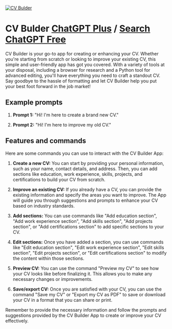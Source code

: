 
[![CV Bulder](https://files.oaiusercontent.com/file-TsDkwSNic0ARRlSKXD5Sq2yI?se=2123-10-18T14%3A27%3A56Z&sp=r&sv=2021-08-06&sr=b&rscc=max-age%3D31536000%2C%20immutable&rscd=attachment%3B%20filename%3D9a70537a-3ef4-4323-bac5-e36383ebfe67.png&sig=/ZUiDK3%2BRUs8QRlV7PmM1OntmZPCgBu41NsV/MR9UHA%3D)](https://chat.openai.com/g/g-syyQqTgUG-cv-bulder)

# CV Bulder [ChatGPT Plus](https://chat.openai.com/g/g-syyQqTgUG-cv-bulder) / [Search ChatGPT Free](https://gptcall.net/index.html#/?search=CV%20Bulder)

CV Builder is your go-to app for creating or enhancing your CV. Whether you're starting from scratch or looking to improve your existing CV, this simple and user-friendly app has got you covered. With a variety of tools at your disposal, including a browser for research and a Python tool for advanced editing, you'll have everything you need to craft a standout CV. Say goodbye to the hassle of formatting and let CV Builder help you put your best foot forward in the job market!

## Example prompts

1. **Prompt 1:** "Hi! I'm here to create a brand new CV."

2. **Prompt 2:** "Hi! I'm here to improve my old CV."


## Features and commands

Here are some commands you can use to interact with the CV Builder App:

1. **Create a new CV:** You can start by providing your personal information, such as your name, contact details, and address. Then, you can add sections like education, work experience, skills, projects, and certifications to build your CV from scratch.

2. **Improve an existing CV:** If you already have a CV, you can provide the existing information and specify the areas you want to improve. The App will guide you through suggestions and prompts to enhance your CV based on industry standards.

3. **Add sections:** You can use commands like "Add education section", "Add work experience section", "Add skills section", "Add projects section", or "Add certifications section" to add specific sections to your CV.

4. **Edit sections:** Once you have added a section, you can use commands like "Edit education section", "Edit work experience section", "Edit skills section", "Edit projects section", or "Edit certifications section" to modify the content within those sections.

5. **Preview CV:** You can use the command "Preview my CV" to see how your CV looks like before finalizing it. This allows you to make any necessary changes or improvements.

6. **Save/export CV:** Once you are satisfied with your CV, you can use the command "Save my CV" or "Export my CV as PDF" to save or download your CV in a format that you can share or print.


Remember to provide the necessary information and follow the prompts and suggestions provided by the CV Builder App to create or improve your CV effectively.


